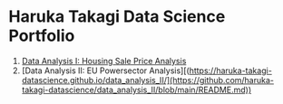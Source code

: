 # Haruka Takagi Data Science Portfolio

1. [Data Analysis I: Housing Sale Price Analysis](https://haruka-takagi-datascience.github.io/data_analysis_I/)
2. [Data Analysis II: EU Powersector Analysis][(https://haruka-takagi-datascience.github.io/data_analysis_II/](https://github.com/haruka-takagi-datascience/data_analysis_II/blob/main/README.md))
